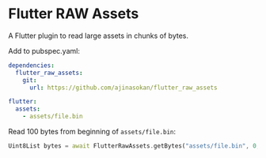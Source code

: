 # Flutter RAW Assets

A Flutter plugin to read large assets in chunks of bytes.

Add to pubspec.yaml:

```yaml
dependencies:
  flutter_raw_assets:
    git:
      url: https://github.com/ajinasokan/flutter_raw_assets

flutter:
  assets:
    - assets/file.bin
```

Read 100 bytes from beginning of `assets/file.bin`:

```dart
Uint8List bytes = await FlutterRawAssets.getBytes("assets/file.bin", 0, 100);
```
